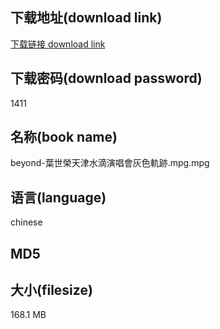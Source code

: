 ## 下载地址(download link)
[下载链接 download link](https://voluble-croquembouche-d321dc.netlify.app/?s=beyond-%E8%91%89%E4%B8%96%E6%A6%AE%E5%A4%A9%E6%B4%A5%E6%B0%B4%E6%BB%B4%E6%BC%94%E5%94%B1%E6%9C%83%E7%81%B0%E8%89%B2%E8%BB%8C%E8%B7%A1.mpg)

## 下载密码(download password)
1411

## 名称(book name)
beyond-葉世榮天津水滴演唱會灰色軌跡.mpg.mpg

## 语言(language)
chinese

## MD5


## 大小(filesize)
168.1 MB
